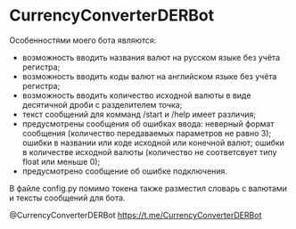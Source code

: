 # CurrencyConverterDERBot
Особенностями моего бота являются:
- возможность вводить названия валют на русском языке без учёта регистра;
- возможность вводить коды валют на английском языке без учёта регистра;
- возможность вводить количество исходной валюты в виде десятичной дроби с разделителем точка;
- текст сообщений для комманд /start и /help имеет различия;
- предусмотрены сообщения об ошибках ввода: неверный формат сообщения (количество передаваемых параметров не равно 3); ошибки в названии или коде исходной или конечной валют; ошибки в количестве исходной валюты (количество не соответсвует типу float или меньше 0);
- предусмотрено сообщение об ошибке подключения.

В файле config.py помимо токена также разместил словарь с валютами и тексты сообщений для бота.

@CurrencyConverterDERBot
https://t.me/CurrencyConverterDERBot
